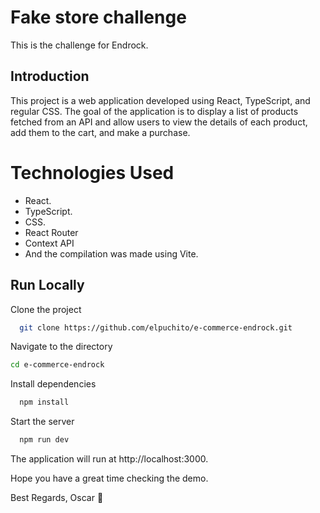 
# Fake store challenge
This is the challenge for Endrock.

## Introduction
This project is a web application developed using React, TypeScript, and regular CSS. The goal of the application is to display a list of products fetched from an API and allow users to view the details of each product, add them to the cart, and make a purchase.

# Technologies Used
- React.
- TypeScript. 
- CSS.
- React Router
- Context API
- And the compilation was made using Vite.
## Run Locally

Clone the project

```bash
  git clone https://github.com/elpuchito/e-commerce-endrock.git
```
Navigate to the directory

```bash
cd e-commerce-endrock
```

Install dependencies

```bash
  npm install
```

Start the server

```bash
  npm run dev
```

The application will run at http://localhost:3000.

Hope you have a great time checking the demo.

Best Regards, Oscar 👋

